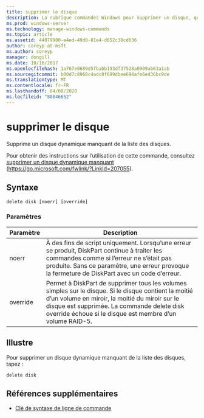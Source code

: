 ```yaml
---
title: supprimer le disque
description: La rubrique commandes Windows pour supprimer un disque, qui supprime un disque dynamique manquant de la liste des disques.
ms.prod: windows-server
ms.technology: manage-windows-commands
ms.topic: article
ms.assetid: 44079900-e4ed-49d0-81e4-d652c38cd636
author: coreyp-at-msft
ms.author: coreyp
manager: dongill
ms.date: 10/16/2017
ms.openlocfilehash: 1a767e0689d5fbabb193df37528a0909ab63a1ab
ms.sourcegitcommit: b00d7c8968c4adc8f699dbee694afe6ed36bc9de
ms.translationtype: MT
ms.contentlocale: fr-FR
ms.lasthandoff: 04/08/2020
ms.locfileid: "80846652"
---
```

# <a name="delete-disk"></a>supprimer le disque

Supprime un disque dynamique manquant de la liste des disques.

Pour obtenir des instructions sur l’utilisation de cette commande, consultez [supprimer un disque dynamique manquant](https://go.microsoft.com/fwlink/?LinkId=207055) (https://go.microsoft.com/fwlink/?LinkId=207055).

## <a name="syntax"></a>Syntaxe

```
delete disk [noerr] [override]
```

### <a name="parameters"></a>Paramètres

|Paramètre|Description|
|---------|-----------|
|noerr|À des fins de script uniquement. Lorsqu’une erreur se produit, DiskPart continue à traiter les commandes comme si l’erreur ne s’était pas produite. Sans ce paramètre, une erreur provoque la fermeture de DiskPart avec un code d’erreur.|
|override|Permet à DiskPart de supprimer tous les volumes simples sur le disque. Si le disque contient la moitié d’un volume en miroir, la moitié du miroir sur le disque est supprimée. La commande delete disk override échoue si le disque est membre d’un volume RAID-5.|

## <a name="examples"></a><a name=BKMK_examples></a>Illustre

Pour supprimer un disque dynamique manquant de la liste des disques, tapez :
```
delete disk
```

## <a name="additional-references"></a>Références supplémentaires

- [Clé de syntaxe de ligne de commande](command-line-syntax-key.md)

